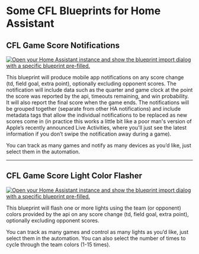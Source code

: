 # Some CFL Blueprints for Home Assistant

## CFL Game Score Notifications
[![Open your Home Assistant instance and show the blueprint import dialog with a specific blueprint pre-filled.](https://my.home-assistant.io/badges/blueprint_import.svg)](https://my.home-assistant.io/redirect/blueprint_import/?blueprint_url=https%3A%2F%2Fgithub.com%2Fzacs%2Fha-cfl%2Fblob%2Fmaster%2Fblueprints%2Fcfl-game-score-notifications.yaml)

This blueprint will produce mobile app notifications on any score change (td, field goal, extra point), optionally excluding opponent scores. The notification will include data such as the quarter and game clock at the point the score was reported by the api, timeouts remaining, and win probability. It will also report the final score when the game ends. The notifications will be grouped together (separate from other HA notifications) and include metadata tags that allow the individual notifications to be replaced as new scores come in (in practice this works a little bit like a poor man's version of Apple’s recently announced Live Activities, where you'll just see the latest information if you don’t swipe the notification away during a game).

You can track as many games and notify as many devices as you’d like, just select them in the automation.

---

## CFL Game Score Light Color Flasher
[![Open your Home Assistant instance and show the blueprint import dialog with a specific blueprint pre-filled.](https://my.home-assistant.io/badges/blueprint_import.svg)](https://my.home-assistant.io/redirect/blueprint_import/?blueprint_url=https%3A%2F%2Fgithub.com%2Fzacs%2Fha-cfl%2Fblob%2Fmaster%2Fblueprints%2Fcfl-game-score-lights.yaml)

This blueprint will flash one or more lights using the team (or opponent) colors provided by the api on any score change (td, field goal, extra point), optionally excluding opponent scores.

You can track as many games and control as many lights as you’d like, just select them in the automation.  You can also select the number of times to cycle through the team colors (1-15 times).
